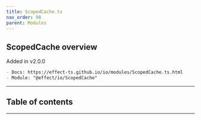 ```yaml
---
title: ScopedCache.ts
nav_order: 98
parent: Modules
---
```


## ScopedCache overview

Added in v2.0.0

```md
- Docs: https://effect-ts.github.io/io/modules/ScopedCache.ts.html
- Module: "@effect/io/ScopedCache"
```

---

<h2 class="text-delta">Table of contents</h2>

---
